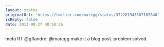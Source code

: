 ```yaml
---
layout: status
originalUrl: 'https://twitter.com/marcgg/status/372281943507107840'
isReply: false
date: 2013-08-27 08:58:26
---
```


meta RT @gflandre: @marcgg make it a blog post. problem solved.
